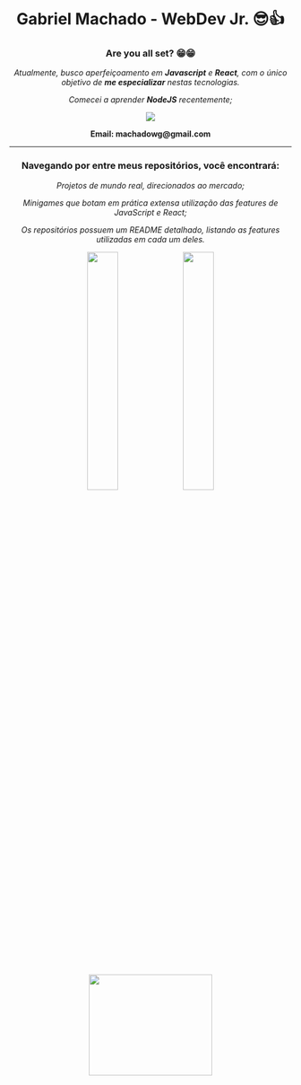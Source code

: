 ## <h1 align=center>Gabriel Machado - WebDev Jr. 😎👍 </h1>

<div align=center>
  <h3>Are you all set? 😁😁 </h3>

  <p><em>Atualmente, busco aperfeiçoamento em <strong>Javascript</strong> e <strong>React</strong>, com o único objetivo de <strong><em>me especializar</em></strong> nestas tecnologias.</em> </p>
  <p><em>Comecei a aprender <strong>NodeJS</strong> recentemente;</em> </p>
  <div align=center>
  
   <a href="https://www.linkedin.com/in/machado001/" target="_blank"><img src="https://img.shields.io/badge/-LinkedIn-%230077B5?style=for-the-badge&logo=linkedin&logoColor=white" target="_blank"></a> 
   <p><strong>Email: machadowg@gmail.com</strong></p>
  </div>
</div>
<hr>

<h3 align=center> Navegando por entre meus repositórios, você encontrará: </h3>

<div style="list-style:none" align=center>
 <p><em>Projetos de mundo real, direcionados ao mercado; </em></p>
 <p><em>Minigames que botam em prática extensa utilização das features de JavaScript e React;</em></p>
 <p><em>Os repositórios possuem um README detalhado, listando as features utilizadas em cada um deles. </em></p>

</div>

<div align=center>
   <img width='33%' src="https://github-readme-stats.vercel.app/api?username=machado001&show_icons=true&theme=highcontrast"/>
   <img width='33%' src="https://github-readme-stats.vercel.app/api/top-langs/?username=machado001&layout=compact&theme=highcontrast"/>
   <img width='66%' height='180em' src="https://github-readme-streak-stats.herokuapp.com/?user=machado001&theme=highcontrast">         
</div>
 
